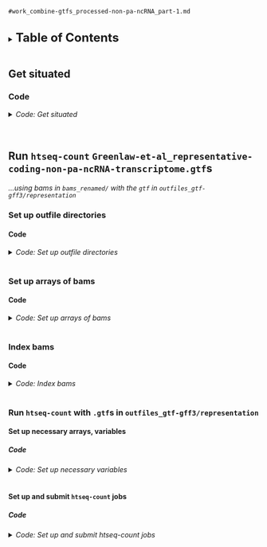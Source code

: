 
`#work_combine-gtfs_processed-non-pa-ncRNA_part-1.md`
<br />
<br />

<details>
<summary><b><font size="+2">Table of Contents</font></b></summary>
<!-- MarkdownTOC -->

1. [Get situated](#get-situated)
    1. [Code](#code)
1. [Run `htseq-count` `Greenlaw-et-al_representative-coding-non-pa-ncRNA-transcriptome.gtf`s](#run-htseq-count-greenlaw-et-al_representative-coding-non-pa-ncrna-transcriptomegtfs)
    1. [Set up outfile directories](#set-up-outfile-directories)
        1. [Code](#code-1)
    1. [Set up arrays of bams](#set-up-arrays-of-bams)
        1. [Code](#code-2)
    1. [Index bams](#index-bams)
        1. [Code](#code-3)
    1. [Run `htseq-count` with `.gtf`s in `outfiles_gtf-gff3/representation`](#run-htseq-count-with-gtfs-in-outfiles_gtf-gff3representation)
        1. [Set up necessary arrays, variables](#set-up-necessary-arrays-variables)
            1. [Code](#code-4)
        1. [Set up and submit `htseq-count` jobs](#set-up-and-submit-htseq-count-jobs)
            1. [Code](#code-5)

<!-- /MarkdownTOC -->
</details>
<br />

<a id="get-situated"></a>
## Get situated
<a id="code"></a>
### Code
<details>
<summary><i>Code: Get situated</i></summary>

```bash
#!/bin/bash

# tmux new -s htseq
# tmux a -t htseq

transcriptome && 
    {
        cd "results/2023-0215/" \
            || echo "cd'ing failed; check on this..."
    }

source activate gff3_env
```
</details>
<br />
<br />

<a id="run-htseq-count-greenlaw-et-al_representative-coding-non-pa-ncrna-transcriptomegtfs"></a>
## Run `htseq-count` `Greenlaw-et-al_representative-coding-non-pa-ncRNA-transcriptome.gtf`s
*...using bams in `bams_renamed/` with the `gtf` in `outfiles_gtf-gff3/representation`*

<a id="set-up-outfile-directories"></a>
### Set up outfile directories
<a id="code-1"></a>
#### Code
<details>
<summary><i>Code: Set up outfile directories</i></summary>

```bash
#!/bin/bash

for h in ./outfiles_htseq-count/representation/UT_prim_UMI/*; do
    if [[ ! -e "${h}" ]]; then
        mkdir -p outfiles_htseq-count/representation/UT_prim_UMI/err_out
    else
        echo "Directories present; skipping mkdir'ing of outfile directories"
    fi

    break
done
```
</details>
<br />

<a id="set-up-arrays-of-bams"></a>
### Set up arrays of bams
<a id="code-2"></a>
#### Code
<details>
<summary><i>Code: Set up arrays of bams</i></summary>

```bash
#!/bin/bash

unset UT_prim_UMI
typeset -a UT_prim_UMI
while IFS=" " read -r -d $'\0'; do
    UT_prim_UMI+=( "${REPLY}" )
done < <(\
    find "bams_renamed/UT_prim_UMI" \
        -type l \
        -name "*.bam" \
        -print0 \
            | sort -z \
)
echo_test "${UT_prim_UMI[@]}"
echo "${#UT_prim_UMI[@]}"
echo "${UT_prim_UMI[*]}"
```
</details>
<br />

<a id="index-bams"></a>
### Index bams
<a id="code-3"></a>
#### Code
<details>
<summary><i>Code: Index bams</i></summary>

```bash
#!/bin/bash

for h in ./bams_renamed/UT_prim_UMI/*.bai; do
    if [[ ! -e "${h}" ]]; then
        ml SAMtools/1.16.1-GCC-11.2.0

        for i in "${UT_prim_UMI[@]}"; do
                echo "${i}"
                samtools index -@ "${SLURM_CPUS_ON_NODE}" "${i}"

            module purge SAMtools/1.16.1-GCC-11.2.0
        done
    else
        echo "Bam indices exist; skipping the running of samtools index"
    fi

    break
done
```
</details>
<br />

<a id="run-htseq-count-with-gtfs-in-outfiles_gtf-gff3representation"></a>
### Run `htseq-count` with `.gtf`s in `outfiles_gtf-gff3/representation`
<a id="set-up-necessary-arrays-variables"></a>
#### Set up necessary arrays, variables
<a id="code-4"></a>
##### Code
<details>
<summary><i>Code: Set up necessary variables</i></summary>

```bash
#!/bin/bash

p_gtf=outfiles_gtf-gff3/representation  # ls -1 "${p_gtf}"
gtf="${p_gtf}/Greenlaw-et-al_representative-coding-non-pa-ncRNA-transcriptome.gtf"  # echo "${gtf}"  # ., "${gtf}"

unset nonunique
typeset -a nonunique=( "none" "all" "fraction" "random" )
# echo_test "${nonunique[@]}"

job_name="run_htseq-count"  # echo "${job_name}"
threads=12  # echo "${threads}"

# echo_test "${UT_prim_UMI[@]}"
# echo "${#UT_prim_UMI[@]}"
```
</details>
<br />

<a id="set-up-and-submit-htseq-count-jobs"></a>
#### Set up and submit `htseq-count` jobs
<a id="code-5"></a>
##### Code
<details>
<summary><i>Code: Set up and submit htseq-count jobs</i></summary>

```bash
#!/bin/bash

#  Run echo tests for calls to htseq-count ------------------------------------
run=TRUE
[[ ${run} == TRUE ]] &&
    {
        h=0
        # for i in "strd-eq" "strd-op"; do
        # for i in "strd-eq"; do
        for i in "strd-op"; do
            # for j in "${gtf[@]}"; do
            for j in "${gtf}"; do
                for k in "${nonunique[@]}"; do
                    # i="strd-eq"  # echo "${i}"
                    # j="${gtf}"  # echo "${j}"
                    # k="${nonunique[1]}"  # echo "${k}"

                    #  -------------------------------------
                    count_against="${j}"  # echo "${count_against}"
                    handle_gt_one="${k}"  # echo "${handle_gt_one}"
                    out="outfiles_htseq-count/representation/UT_prim_UMI/$(
                        echo $(basename "${count_against}") \
                            | sed 's/Greenlaw-et-al_//g;s/.gtf//g'
                    ).hc-${i}.union-${handle_gt_one}.tsv"
                    # echo "${out}"  # ., "$(dirname "${out}")"

                    err_out="$(
                        dirname "${out}"
                    )/err_out/$(
                        basename "${out}" .tsv
                    )"
                    # echo "${err_out}"  # ., "$(dirname "${err_out}")"


                    #  -------------------------------------
                    let h++
                    iter="${h}"
                    echo "        #  -------------------------------------"
                    printf "        Iteration '%d'\n" "${iter}"

                    echo """
                    Running htseq-count
                                directory                                                file
                           out  $(dirname ${out})          $(basename ${out})
                        stdout  $(dirname ${err_out})  $(basename ${err_out}).stdout.txt
                        stderr  $(dirname ${err_out})  $(basename ${err_out}).stderr.txt
                    """

                    if [[ "${i}" == "strd-eq" ]]; then
                        hc_strd="yes"  # echo "${hc_strd}"
                    elif [[ "${i}" == "strd-op" ]]; then
                        hc_strd="reverse"  # echo "${hc_strd}"
                    fi


                    #  -------------------------------------
                    echo """
                    sbatch \\
                        --job-name=${job_name} \\
                        --nodes=1 \\
                        --cpus-per-task=${threads} \\
                        --error=${err_out}.%A.stderr.txt \\
                        --output=${err_out}.%A.stdout.txt \\
                        htseq-count \\
                            --order \"pos\" \\
                            --stranded \"${hc_strd}\" \\
                            --nonunique \"${handle_gt_one}\" \\
                            --type \"feature\" \\
                            --idattr \"gene_id\" \\
                            --nprocesses ${threads} \\
                            --counts_output \"${out}\" \\
                            --with-header \\
                            ${UT_prim_UMI[*]} \\
                            \"${count_against}\" \\
                                 > >(tee -a \"${err_out}.stdout.txt\") \\
                                2> >(tee -a \"${err_out}.stderr.txt\")
                    """
                done
            done
        done
    }


#  Run actual calls to htseq-count --------------------------------------------
run=TRUE
[[ ${run} == TRUE ]] &&
    {
        h=0
        # for i in "strd-eq" "strd-op"; do
        # for i in "strd-eq"; do
        for i in "strd-op"; do
            # for j in "${gtf[@]}"; do
            for j in "${gtf}"; do
                for k in "${nonunique[@]}"; do
                    # i="strd-eq"  # echo "${i}"
                    # j="${gtf}"  # echo "${j}"
                    # k="${nonunique[1]}"  # echo "${k}"

                    #  -------------------------------------
                    count_against="${j}"  # echo "${count_against}"
                    handle_gt_one="${k}"  # echo "${handle_gt_one}"
                    out="outfiles_htseq-count/representation/UT_prim_UMI/$(
                        echo $(basename "${count_against}") \
                            | sed 's/Greenlaw-et-al_//g;s/.gtf//g'
                    ).hc-${i}.union-${handle_gt_one}.tsv"
                    # echo "${out}"  # ., "$(dirname "${out}")"

                    err_out="$(
                        dirname "${out}"
                    )/err_out/$(
                        basename "${out}" .tsv
                    )"
                    # echo "${err_out}"  # ., "$(dirname "${err_out}")"


                    #  -------------------------------------
                    let h++
                    iter="${h}"
                    echo "        #  -------------------------------------"
                    printf "        Iteration '%d'\n" "${iter}"

                    echo """
                    Running htseq-count
                                directory                                                file
                           out  $(dirname ${out})          $(basename ${out})
                        stdout  $(dirname ${err_out})  $(basename ${err_out}).stdout.txt
                        stderr  $(dirname ${err_out})  $(basename ${err_out}).stderr.txt
                    """

                    if [[ "${i}" == "strd-eq" ]]; then
                        hc_strd="yes"  # echo "${hc_strd}"
                    elif [[ "${i}" == "strd-op" ]]; then
                        hc_strd="reverse"  # echo "${hc_strd}"
                    fi


                    #  -------------------------------------
                    echo """
                    sbatch \\
                        --job-name=${job_name} \\
                        --nodes=1 \\
                        --cpus-per-task=${threads} \\
                        --error=${err_out}.%A.stderr.txt \\
                        --output=${err_out}.%A.stdout.txt \\
                        htseq-count \\
                            --order \"pos\" \\
                            --stranded \"${hc_strd}\" \\
                            --nonunique \"${handle_gt_one}\" \\
                            --type \"feature\" \\
                            --idattr \"gene_id\" \\
                            --nprocesses ${threads} \\
                            --counts_output \"${out}\" \\
                            --with-header \\
                            ${UT_prim_UMI[*]} \\
                            \"${count_against}\" \\
                                 > >(tee -a \"${err_out}.stdout.txt\") \\
                                2> >(tee -a \"${err_out}.stderr.txt\")
                    """

                    sbatch \
                        --job-name=${job_name} \
                        --nodes=1 \
                        --cpus-per-task=${threads} \
                        --error=${err_out}.%A.stderr.txt \
                        --output=${err_out}.%A.stdout.txt \
                        htseq-count \
                            --order "pos" \
                            --stranded "${hc_strd}" \
                            --nonunique "${handle_gt_one}" \
                            --type "feature" \
                            --idattr "gene_id" \
                            --nprocesses ${threads} \
                            --counts_output "${out}" \
                            --with-header \
                            ${UT_prim_UMI[*]} \
                            "${count_against}"

                    sleep 0.5
                    echo ""
                done
            done
        done
    }
```
</details>
<br />
